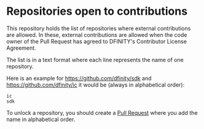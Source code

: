 # Repositories open to contributions
This repository holds the list of repositories where external contributions are allowed.
In these, external contributions are allowed when the code owner of the Pull Request has agreed to DFINITY's Contributor License Agreement.

The list is in a text format where each line represents the name of one repository.

Here is an example for https://github.com/dfinity/sdk and https://github.com/dfinity/ic it would be (always in alphabetical order): 
```
ic
sdk
```

To unlock a repository, you should create a [Pull Request](https://github.com/dfinity/repositories-open-to-contributions/compare) where you add the name in alphabetical order.
